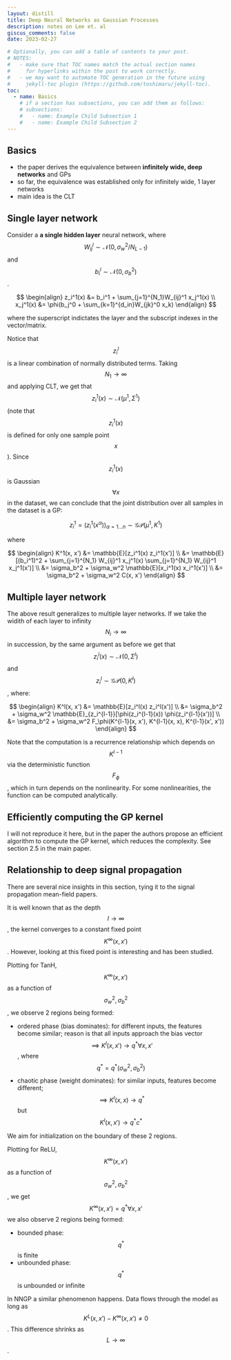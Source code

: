 ```yaml
---
layout: distill
title: Deep Neural Networks as Gaussian Processes 
description: notes on Lee et. al
giscus_comments: false
date: 2023-02-27

# Optionally, you can add a table of contents to your post.
# NOTES:
#   - make sure that TOC names match the actual section names
#     for hyperlinks within the post to work correctly.
#   - we may want to automate TOC generation in the future using
#     jekyll-toc plugin (https://github.com/toshimaru/jekyll-toc).
toc:
  - name: Basics
    # if a section has subsections, you can add them as follows:
    # subsections:
    #   - name: Example Child Subsection 1
    #   - name: Example Child Subsection 2
---
```


## Basics
- the paper derives the equivalence between **infinitely wide, deep networks** and GPs
- so far, the equivalence was established only for infinitely wide, 1 layer networks
- main idea is the CLT 

## Single layer network
Consider a **a single hidden layer** neural network, where $$ W_{ij}^l \sim \mathcal{N}(0, \sigma_w^2/{N_{L-1}}) $$ and $$ b_{i}^l \sim \mathcal{N}(0, \sigma_b^2) $$.

$$
\begin{align}
z_i^1(x) &= b_i^1 + \sum_{j=1}^{N_1}W_{ij}^1 x_j^1(x) \\
x_j^1(x) &= \phi(b_j^0 + \sum_{k=1}^{d_in}W_{jk}^0 x_k)
\end{align}
$$

where the superscript indictates the layer and the subscript indexes in the vector/matrix.

Notice that $$ z_i^l $$ is a linear combination of normally distributed terms. Taking $$ N_1 \to \infty $$ and applying CLT, we get that $$ z_i^1(x) \sim \mathcal{N}(\mu^1, \Sigma^1) $$ (note that $$ z_i^1(x) $$ is defined for only one sample point $$ x $$). Since $$ z_i^1(x) $$ is Gaussian $$ \forall x $$ in the dataset, we can conclude that the joint distribution over all samples in the dataset is a GP: 


$$ 
z_i^1 = (z_i^1(x^\alpha))_{\alpha=1\dots n} \sim \mathcal{GP}(\mu^1, K^1)
$$

where

$$
\begin{align}
K^1(x, x') &= \mathbb{E}[z_i^1(x) z_i^1(x')] \\
&= \mathbb{E}[(b_i^1)^2 + \sum_{j=1}^{N_1} W_{ij}^1 x_j^1(x) \sum_{j=1}^{N_1} W_{ij}^1 x_j^1(x')] \\
&= \sigma_b^2 + \sigma_w^2 \mathbb{E}[x_i^1(x) x_i^1(x')] \\
&= \sigma_b^2 + \sigma_w^2 C(x, x') 
\end{align}
$$


## Multiple layer network
The above result generalizes to multiple layer networks. If we take the widith of each layer to infinity $$ N_i \to \infty $$ in succession, by the same argument as before we get that $$ z_i^l(x) \sim \mathcal{N}(0, \Sigma^l) $$ and $$ z_i^l \sim \mathcal{GP}(0, K^l) $$, where:

$$
\begin{align}
K^l(x, x') &= \mathbb{E}[z_i^l(x) z_i^l(x')] \\
&= \sigma_b^2 + \sigma_w^2 \mathbb{E}_{z_i^{l-1}}[\phi(z_i^{l-1}(x)) \phi(z_i^{l-1}(x'))] \\
&= \sigma_b^2 + \sigma_w^2 F_\phi(K^{l-1}(x, x'), K^{l-1}(x, x), K^{l-1}(x', x'))
\end{align}
$$

Note that the computation is a recurrence relationship which depends on $$ K^{l-1} $$ via the deterministic function $$ F_\phi $$, which in turn depends on the nonlinearity. For some nonlinearities, the function can be computed analytically. 

## Efficiently computing the GP kernel
I will not reproduce it here, but in the paper the authors propose an efficient algorithm to compute the GP kernel, which reduces the complexity. See section 2.5 in the main paper.

## Relationship to deep signal propagation
There are several nice insights in this section, tying it to the signal propagation mean-field papers.

It is well known that as the depth $$ l \to \infty $$, the kernel converges to a constant fixed point $$ K^\infty(x, x') $$. However, looking at this fixed point is interesting and has been studied. 

Plotting for TanH, $$ K^\infty(x, x') $$ as a function of $$ \sigma_w^2, \sigma_b^2 $$, we observe 2 regions being formed:
- ordered phase (bias dominates): for different inputs, the features become similar; reason is that all inputs approach the bias vector $$ \implies K^l(x, x') \to q^* \forall x, x' $$, where $$ q^* = q^*(\sigma_w^2, \sigma_b^2) $$
- chaotic phase (weight dominates): for similar inputs, features become different;  $$ \implies K^l(x, x) \to q^* $$ but $$ K^l(x, x') \to q^* c^* $$

We aim for initialization on the boundary of these 2 regions.

Plotting for ReLU, $$ K^\infty(x, x') $$ as a function of $$ \sigma_w^2, \sigma_b^2 $$, we get $$ K^\infty(x, x') = q^* \forall x, x' $$ we also observe 2 regions being formed:
- bounded phase: $$ q^* $$ is finite
- unbounded phase: $$ q^* $$ is unbounded or infinite

In NNGP a similar phenomenon happens. Data flows through the model as long as $$ K^L(x, x') - K^\infty(x, x') \neq 0 $$. This difference shrinks as $$ L \to \infty $$.